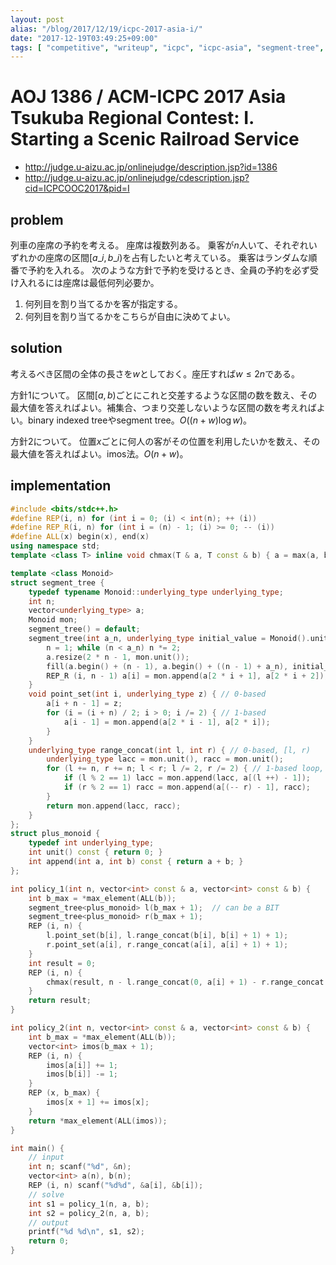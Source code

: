 ```yaml
---
layout: post
alias: "/blog/2017/12/19/icpc-2017-asia-i/"
date: "2017-12-19T03:49:25+09:00"
tags: [ "competitive", "writeup", "icpc", "icpc-asia", "segment-tree", "range-sum-query", "imos", "scheduling" ]
---
```


# AOJ 1386 / ACM-ICPC 2017 Asia Tsukuba Regional Contest: I. Starting a Scenic Railroad Service

-   <http://judge.u-aizu.ac.jp/onlinejudge/description.jsp?id=1386>
-   <http://judge.u-aizu.ac.jp/onlinejudge/cdescription.jsp?cid=ICPCOOC2017&pid=I>

## problem

列車の座席の予約を考える。
座席は複数列ある。
乗客が$n$人いて、それぞれいずれかの座席の区間$[a\_i, b\_i)$を占有したいと考えている。
乗客はランダムな順番で予約を入れる。
次のような方針で予約を受けるとき、全員の予約を必ず受け入れるには座席は最低何列必要か。

1.  何列目を割り当てるかを客が指定する。
2.  何列目を割り当てるかをこちらが自由に決めてよい。

## solution

考えるべき区間の全体の長さを$w$としておく。座圧すれば$w \le 2n$である。

方針$1$について。
区間$[a, b)$ごとにこれと交差するような区間の数を数え、その最大値を答えればよい。補集合、つまり交差しないような区間の数を考えればよい。binary indexed treeやsegment tree。$O((n + w) \log w)$。

方針$2$について。
位置$x$ごとに何人の客がその位置を利用したいかを数え、その最大値を答えればよい。imos法。$O(n + w)$。

## implementation

``` c++
#include <bits/stdc++.h>
#define REP(i, n) for (int i = 0; (i) < int(n); ++ (i))
#define REP_R(i, n) for (int i = (n) - 1; (i) >= 0; -- (i))
#define ALL(x) begin(x), end(x)
using namespace std;
template <class T> inline void chmax(T & a, T const & b) { a = max(a, b); }

template <class Monoid>
struct segment_tree {
    typedef typename Monoid::underlying_type underlying_type;
    int n;
    vector<underlying_type> a;
    Monoid mon;
    segment_tree() = default;
    segment_tree(int a_n, underlying_type initial_value = Monoid().unit(), Monoid const & a_mon = Monoid()) : mon(a_mon) {
        n = 1; while (n < a_n) n *= 2;
        a.resize(2 * n - 1, mon.unit());
        fill(a.begin() + (n - 1), a.begin() + ((n - 1) + a_n), initial_value); // set initial values
        REP_R (i, n - 1) a[i] = mon.append(a[2 * i + 1], a[2 * i + 2]); // propagate initial values
    }
    void point_set(int i, underlying_type z) { // 0-based
        a[i + n - 1] = z;
        for (i = (i + n) / 2; i > 0; i /= 2) { // 1-based
            a[i - 1] = mon.append(a[2 * i - 1], a[2 * i]);
        }
    }
    underlying_type range_concat(int l, int r) { // 0-based, [l, r)
        underlying_type lacc = mon.unit(), racc = mon.unit();
        for (l += n, r += n; l < r; l /= 2, r /= 2) { // 1-based loop, 2x faster than recursion
            if (l % 2 == 1) lacc = mon.append(lacc, a[(l ++) - 1]);
            if (r % 2 == 1) racc = mon.append(a[(-- r) - 1], racc);
        }
        return mon.append(lacc, racc);
    }
};
struct plus_monoid {
    typedef int underlying_type;
    int unit() const { return 0; }
    int append(int a, int b) const { return a + b; }
};

int policy_1(int n, vector<int> const & a, vector<int> const & b) {
    int b_max = *max_element(ALL(b));
    segment_tree<plus_monoid> l(b_max + 1);  // can be a BIT
    segment_tree<plus_monoid> r(b_max + 1);
    REP (i, n) {
        l.point_set(b[i], l.range_concat(b[i], b[i] + 1) + 1);
        r.point_set(a[i], r.range_concat(a[i], a[i] + 1) + 1);
    }
    int result = 0;
    REP (i, n) {
        chmax(result, n - l.range_concat(0, a[i] + 1) - r.range_concat(b[i], b_max + 1));
    }
    return result;
}

int policy_2(int n, vector<int> const & a, vector<int> const & b) {
    int b_max = *max_element(ALL(b));
    vector<int> imos(b_max + 1);
    REP (i, n) {
        imos[a[i]] += 1;
        imos[b[i]] -= 1;
    }
    REP (x, b_max) {
        imos[x + 1] += imos[x];
    }
    return *max_element(ALL(imos));
}

int main() {
    // input
    int n; scanf("%d", &n);
    vector<int> a(n), b(n);
    REP (i, n) scanf("%d%d", &a[i], &b[i]);
    // solve
    int s1 = policy_1(n, a, b);
    int s2 = policy_2(n, a, b);
    // output
    printf("%d %d\n", s1, s2);
    return 0;
}
```
